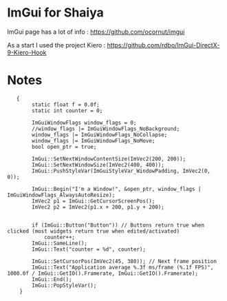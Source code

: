 # ImGui for Shaiya
ImGui page has a lot of info : https://github.com/ocornut/imgui

As a start I used the project Kiero : https://github.com/rdbo/ImGui-DirectX-9-Kiero-Hook

# Notes

       {
            static float f = 0.0f;
            static int counter = 0;

            ImGuiWindowFlags window_flags = 0;
            //window_flags |= ImGuiWindowFlags_NoBackground;
            window_flags |= ImGuiWindowFlags_NoCollapse; 
            window_flags |= ImGuiWindowFlags_NoMove; 
            bool open_ptr = true;

            ImGui::SetNextWindowContentSize(ImVec2(200, 200));
            ImGui::SetNextWindowSize(ImVec2(400, 400));
            ImGui::PushStyleVar(ImGuiStyleVar_WindowPadding, ImVec2(0, 0));
            
            ImGui::Begin("I'm a Window!", &open_ptr, window_flags | ImGuiWindowFlags_AlwaysAutoResize);
            ImVec2 p1 = ImGui::GetCursorScreenPos();
            ImVec2 p2 = ImVec2(p1.x + 200, p1.y + 200);


            if (ImGui::Button("Button")) // Buttons return true when clicked (most widgets return true when edited/activated)
                counter++;
            ImGui::SameLine();
            ImGui::Text("counter = %d", counter);

            ImGui::SetCursorPos(ImVec2(45, 380)); // Next frame position
            ImGui::Text("Application average %.3f ms/frame (%.1f FPS)", 1000.0f / ImGui::GetIO().Framerate, ImGui::GetIO().Framerate);
            ImGui::End();
            ImGui::PopStyleVar();
        }

            

